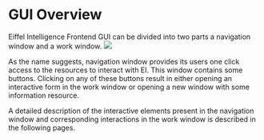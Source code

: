 # GUI Overview

Eiffel Intelligence Frontend GUI can be divided into two parts a navigation window and a work window.
<img src="https://github.com/eiffel-community/eiffel-intelligence-frontend/blob/master/src/main/resources/static/assets/images/GUI_subscription_example.png">
</img>

As the name suggests, navigation window provides its users one click access to the resources to interact with EI. This window contains some buttons. Clicking on any of these buttons result in either opening an interactive form in the work window or opening a new window with some information resource.

A detailed description of the interactive elements present in the navigation window and corresponding interactions in the work window is described in the following pages.
